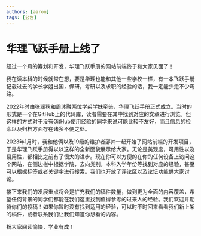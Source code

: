 ```yaml
---
authors: [aaron]
tags: [公告]
---
```


# 华理飞跃手册上线了

经过一个月的筹划和开发，华理飞跃手册的网站前端终于和大家见面了！

我在读本科的时候就常在想，要是华理也能和其他一些学校一样，有一本飞跃手册记载过去的学长学姐出国，保研，考研以及求职的经验的话，我一定能少走不少弯路。

2022年时由张润秋和周沐融两位学弟学妹牵头，华理飞跃手册正式成立。当时的形式是一个在GitHub上的代码库，读者需要在其中找到对应的文章进行浏览。但这样的方式对于没有GitHub使用经验的同学来说可能比较不友好，而且信息的检索以及归档方面存在诸多不便之处。

2023年1月时，我和他俩以及19级的维护者邵帅一起开始了网站前端的开发项目，于是华理飞跃手册得以以这样的全新面貌展示给大家。无论是美观度，可用性以及易用性，都相比之前有了很大的进步。现在你可以方便的在你的任何设备上访问这个网站，在侧边栏中根据学院，去向类别，本科入学年份等找到对应的经验，甚至可以根据标签或者关键字进行搜索。我们也开放了评论区以及论坛功能供大家讨论。

接下来我们的发展重点将会是扩充我们的稿件数量，做到更为全面的内容覆盖，希望任何背景的同学们都能在我们这里找到值得参考的过来人的经验。我们欢迎并期待你们的投稿！如果你暂时没有找到适用的经验，可以时不时回来看看我们新上架的稿件，或者联系我们让我们知道你想看的内容。

祝大家阅读愉快，学业有成！
